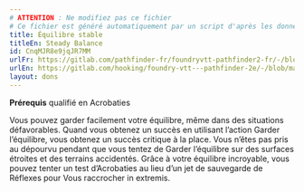 ```yaml
---
# ATTENTION : Ne modifiez pas ce fichier
# Ce fichier est généré automatiquement par un script d'après les données du module Foundry VTT officiel et de sa traduction
title: Équilibre stable
titleEn: Steady Balance
id: CnqMJR8e9jqJR7MM
urlFr: https://gitlab.com/pathfinder-fr/foundryvtt-pathfinder2-fr/-/blob/master/data/feats/CnqMJR8e9jqJR7MM.htm
urlEn: https://gitlab.com/hooking/foundry-vtt---pathfinder-2e/-/blob/master/packs/data/feats.db/steady-balance.json
layout: dons
---
```

**Prérequis** qualifié en Acrobaties

Vous pouvez garder facilement votre équilibre, même dans des situations défavorables. Quand vous obtenez un succès en utilisant l’action Garder l’équilibre, vous obtenez un succès critique à la place. Vous n’êtes pas pris au dépourvu pendant que vous tentez de Garder l’équilibre sur des surfaces étroites et des terrains accidentés. Grâce à votre équilibre incroyable, vous pouvez tenter un test d’Acrobaties au lieu d’un jet de sauvegarde de Réflexes pour Vous raccrocher in extremis.
